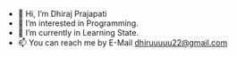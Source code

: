 - 👋 Hi, I’m Dhiraj Prajapati
- 👀 I’m interested in Programming.
- 🌱 I’m currently in Learning State.
- 📫 You can reach me by E-Mail dhiruuuuu22@gmail.com

<!---
Dhiraj2209/Dhiraj2209 is a ✨ special ✨ repository because its `README.md` (this file) appears on your GitHub profile.
You can click the Preview link to take a look at your changes.
--->
